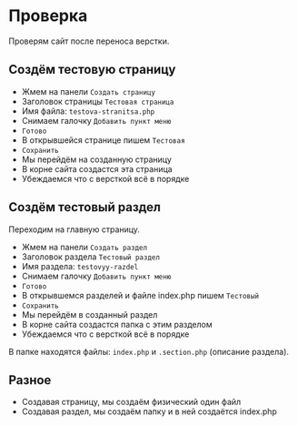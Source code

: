 # Проверка
Проверям сайт после переноса верстки.

## Создём тестовую страницу
- Жмем на панели `Создать страницу`
- Заголовок страницы `Тестовая страница`
- Имя файла: `testova-stranitsa.php`
- Снимаем галочку `Добавить пункт меню`
- `Готово`
- В открывшейся странице пишем `Тестовая`
- `Сохранить`
- Мы перейдём на созданную страницу
- В корне сайта создастся эта страница
- Убеждаемся что с версткой всё в порядке

## Создём тестовый раздел
Переходим на главную страницу.

- Жмем на панели `Создать раздел`
- Заголовок раздела `Тестовый раздел`
- Имя раздела: `testovyy-razdel`
- Снимаем галочку `Добавить пункт меню`
- `Готово`
- В открывшемся разделей и файле index.php пишем `Тестовый`
- `Сохранить`
- Мы перейдём в созданный раздел
- В корне сайта создастся папка с этим разделом
- Убеждаемся что с версткой всё в порядке

В папке находятся файлы: `index.php` и `.section.php` (описание раздела).

## Разное
- Создавая страницу, мы создаём физический один файл
- Создавая раздел, мы создаём папку и в ней создаётся index.php
